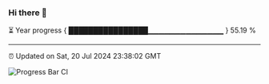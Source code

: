 ### Hi there 👋

⏳ Year progress { ████████████████▁▁▁▁▁▁▁▁▁▁▁▁▁▁ } 55.19 %

---

⏰ Updated on Sat, 20 Jul 2024 23:38:02 GMT

![Progress Bar CI](https://github.com/IshwaranRudhara/GIT-ACTION/workflows/Progress%20Bar%20CI/badge.svg)
